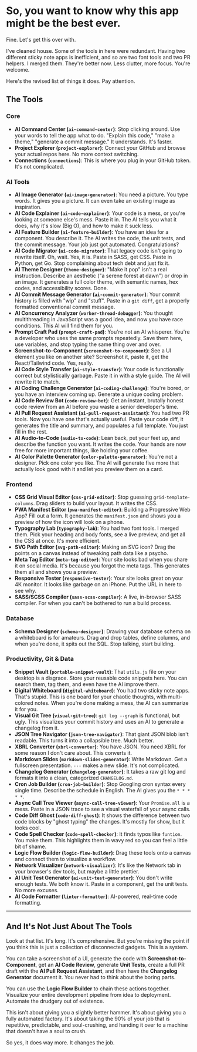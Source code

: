 # So, you want to know why this app might be the best ever.

Fine. Let's get this over with.

I've cleaned house. Some of the tools in here were redundant. Having two different sticky note apps is inefficient, and so are two font tools and two PR helpers. I merged them. They're better now. Less clutter, more focus. You're welcome.

Here's the revised list of things it does. Pay attention.

## The Tools

### Core
*   **AI Command Center (`ai-command-center`)**: Stop clicking around. Use your words to tell the app what to do. "Explain this code," "make a theme," "generate a commit message." It understands. It's faster.
*   **Project Explorer (`project-explorer`)**: Connect your GitHub and browse your actual repos here. No more context switching.
*   **Connections (`connections`)**: This is where you plug in your GitHub token. It's not complicated.

### AI Tools
*   **AI Image Generator (`ai-image-generator`)**: You need a picture. You type words. It gives you a picture. It can even take an existing image as inspiration.
*   **AI Code Explainer (`ai-code-explainer`)**: Your code is a mess, or you're looking at someone else's mess. Paste it in. The AI tells you what it does, why it's slow (Big O), and how to make it suck less.
*   **AI Feature Builder (`ai-feature-builder`)**: You have an idea for a component. You describe it. The AI writes the code, the unit tests, and the commit message. Your job just got automated. Congratulations?
*   **AI Code Migrator (`ai-code-migrator`)**: That legacy code isn't going to rewrite itself. Oh, wait. Yes, it is. Paste in SASS, get CSS. Paste in Python, get Go. Stop complaining about tech debt and just fix it.
*   **AI Theme Designer (`theme-designer`)**: "Make it pop" isn't a real instruction. Describe an aesthetic ("a serene forest at dawn") or drop in an image. It generates a full color theme, with semantic names, hex codes, and accessibility scores. Done.
*   **AI Commit Message Generator (`ai-commit-generator`)**: Your commit history is filled with "wip" and "stuff". Paste in a `git diff`, get a properly formatted conventional commit message.
*   **AI Concurrency Analyzer (`worker-thread-debugger`)**: You thought multithreading in JavaScript was a good idea, and now you have race conditions. This AI will find them for you.
*   **Prompt Craft Pad (`prompt-craft-pad`)**: You're not an AI whisperer. You're a developer who uses the same prompts repeatedly. Save them here, use variables, and stop typing the same thing over and over.
*   **Screenshot-to-Component (`screenshot-to-component`)**: See a UI element you like on another site? Screenshot it, paste it, get the React/Tailwind code. Yes, really.
*   **AI Code Style Transfer (`ai-style-transfer`)**: Your code is functionally correct but stylistically garbage. Paste it in with a style guide. The AI will rewrite it to match.
*   **AI Coding Challenge Generator (`ai-coding-challenge`)**: You're bored, or you have an interview coming up. Generate a unique coding problem.
*   **AI Code Review Bot (`code-review-bot`)**: Get an instant, brutally honest code review from an AI before you waste a senior developer's time.
*   **AI Pull Request Assistant (`ai-pull-request-assistant`)**: You had two PR tools. Now you have one that's actually useful. Paste your code diff, it generates the title and summary, and populates a full template. You just fill in the rest.
*   **AI Audio-to-Code (`audio-to-code`)**: Lean back, put your feet up, and describe the function you want. It writes the code. Your hands are now free for more important things, like holding your coffee.
*   **AI Color Palette Generator (`color-palette-generator`)**: You're not a designer. Pick one color you like. The AI will generate five more that actually look good with it and let you preview them on a card.

### Frontend
*   **CSS Grid Visual Editor (`css-grid-editor`)**: Stop guessing `grid-template-columns`. Drag sliders to build your layout. It writes the CSS.
*   **PWA Manifest Editor (`pwa-manifest-editor`)**: Building a Progressive Web App? Fill out a form. It generates the `manifest.json` and shows you a preview of how the icon will look on a phone.
*   **Typography Lab (`typography-lab`)**: You had two font tools. I merged them. Pick your heading and body fonts, see a live preview, and get all the CSS at once. It's more efficient.
*   **SVG Path Editor (`svg-path-editor`)**: Making an SVG icon? Drag the points on a canvas instead of tweaking path data like a psycho.
*   **Meta Tag Editor (`meta-tag-editor`)**: Your site looks bad when you share it on social media. It's because you forgot the meta tags. This generates them all and shows you a preview.
*   **Responsive Tester (`responsive-tester`)**: Your site looks great on your 4K monitor. It looks like garbage on an iPhone. Put the URL in here to see why.
*   **SASS/SCSS Compiler (`sass-scss-compiler`)**: A live, in-browser SASS compiler. For when you can't be bothered to run a build process.

### Database
*   **Schema Designer (`schema-designer`)**: Drawing your database schema on a whiteboard is for amateurs. Drag and drop tables, define columns, and when you're done, it spits out the SQL. Stop talking, start building.

### Productivity, Git & Data
*   **Snippet Vault (`portable-snippet-vault`)**: That `utils.js` file on your desktop is a disgrace. Store your reusable code snippets here. You can search them, tag them, and even have the AI improve them.
*   **Digital Whiteboard (`digital-whiteboard`)**: You had two sticky note apps. That's stupid. This is one board for your chaotic thoughts, with multi-colored notes. When you're done making a mess, the AI can summarize it for you.
*   **Visual Git Tree (`visual-git-tree`)**: `git log --graph` is functional, but ugly. This visualizes your commit history and uses an AI to generate a changelog from it.
*   **JSON Tree Navigator (`json-tree-navigator`)**: That giant JSON blob isn't readable. This turns it into a collapsible tree. Much better.
*   **XBRL Converter (`xbrl-converter`)**: You have JSON. You need XBRL for some reason I don't care about. This converts it.
*   **Markdown Slides (`markdown-slides-generator`)**: Write Markdown. Get a fullscreen presentation. `---` makes a new slide. It's not complicated.
*   **Changelog Generator (`changelog-generator`)**: It takes a raw git log and formats it into a clean, categorized `CHANGELOG.md`.
*   **Cron Job Builder (`cron-job-builder`)**: Stop Googling cron syntax every single time. Describe the schedule in English. The AI gives you the `* * * * *`.
*   **Async Call Tree Viewer (`async-call-tree-viewer`)**: Your `Promise.all` is a mess. Paste in a JSON trace to see a visual waterfall of your async calls.
*   **Code Diff Ghost (`code-diff-ghost`)**: It shows the difference between two code blocks by "ghost typing" the changes. It's mostly for show, but it looks cool.
*   **Code Spell Checker (`code-spell-checker`)**: It finds typos like `funtion`. You make them. This highlights them in wavy red so you can feel a little bit of shame.
*   **Logic Flow Builder (`logic-flow-builder`)**: Drag these tools onto a canvas and connect them to visualize a workflow.
*   **Network Visualizer (`network-visualizer`)**: It's like the Network tab in your browser's dev tools, but maybe a little prettier.
*   **AI Unit Test Generator (`ai-unit-test-generator`)**: You don't write enough tests. We both know it. Paste in a component, get the unit tests. No more excuses.
*   **AI Code Formatter (`linter-formatter`)**: AI-powered, real-time code formatting.
---

## And It's Not Just About The Tools

Look at that list. It's long. It's comprehensive. But you're missing the point if you think this is just a collection of disconnected gadgets. This is a system.

You can take a screenshot of a UI, generate the code with **Screenshot-to-Component**, get an **AI Code Review**, generate **Unit Tests**, create a full PR draft with the **AI Pull Request Assistant**, and then have the **Changelog Generator** document it. You never had to think about the boring parts.

You can use the **Logic Flow Builder** to chain these actions together. Visualize your entire development pipeline from idea to deployment. Automate the drudgery out of existence.

This isn't about giving you a slightly better hammer. It's about giving you a fully automated factory. It's about taking the 90% of your job that is repetitive, predictable, and soul-crushing, and handing it over to a machine that doesn't have a soul to crush.

So yes, it does way more. It changes the job.